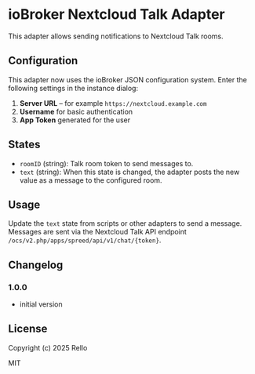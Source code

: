 # ioBroker Nextcloud Talk Adapter

This adapter allows sending notifications to Nextcloud Talk rooms.

## Configuration

This adapter now uses the ioBroker JSON configuration system. Enter the
following settings in the instance dialog:

1. **Server URL** – for example `https://nextcloud.example.com`
2. **Username** for basic authentication
3. **App Token** generated for the user

## States

 - `roomID` (string): Talk room token to send messages to.
- `text` (string): When this state is changed, the adapter posts the new value as a message to the configured room.

## Usage

Update the `text` state from scripts or other adapters to send a message.
Messages are sent via the Nextcloud Talk API endpoint `/ocs/v2.php/apps/spreed/api/v1/chat/{token}`.

## Changelog

### 1.0.0
* initial version

## License

Copyright (c) 2025 Rello

MIT

